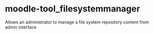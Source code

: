 # moodle-tool_filesystemmanager
Allows an administrator to manage a file system repository content from admin interface
